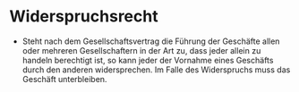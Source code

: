 # Widerspruchsrecht

- Steht nach dem Gesellschaftsvertrag die Führung der Geschäfte allen oder mehreren Gesellschaftern in der Art zu, dass jeder allein zu handeln berechtigt ist, so kann jeder der Vornahme eines Geschäfts durch den anderen widersprechen. Im Falle des Widerspruchs muss das Geschäft unterbleiben.

